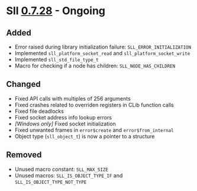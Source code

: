 # Sll [0.7.28] - Ongoing

## Added

- Error raised during library initialization failure: `SLL_ERROR_INITIALIZATION`
- Implemented `sll_platform_socket_read` and `sll_platform_socket_write`
- Implemented `sll_std_file_type_t`
- Macro for checking if a node has children: `SLL_NODE_HAS_CHILDREN`

## Changed

- Fixed API calls with multiples of 256 arguments
- Fixed crashes related to overriden registers in CLib function calls
- Fixed file deadlocks
- Fixed socket address info lookup errors
- *\[Windows only\]* Fixed socket initialization
- Fixed unwanted frames in `error$create` and `error$from_internal`
- Object type (`sll_object_t`) is now a pointer to a structure

## Removed

- Unused macro constant: `SLL_MAX_SIZE`
- Unused macros: `SLL_IS_OBJECT_TYPE_IF` and `SLL_IS_OBJECT_TYPE_NOT_TYPE`

[0.7.28]: https://github.com/sl-lang/sll/compare/sll-v0.7.27...main
